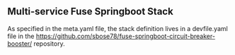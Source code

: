 ## Multi-service Fuse Springboot Stack

As specified in the meta.yaml file, the stack definition lives in a devfile.yaml file in the https://github.com/sbose78/fuse-springboot-circuit-breaker-booster/ repository.